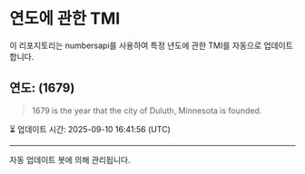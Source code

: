 
# 연도에 관한 TMI

이 리포지토리는 numbersapi를 사용하여 특정 년도에 관한 TMI를 자동으로 업데이트합니다.

## 연도: (1679)
> 1679 is the year that the city of Duluth, Minnesota is founded.

⏳ 업데이트 시간: 2025-09-10 16:41:56 (UTC)

---
자동 업데이트 봇에 의해 관리됩니다.
